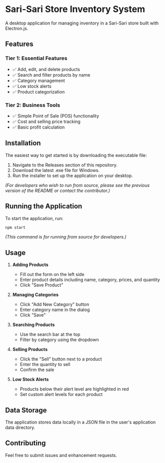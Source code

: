 # Sari-Sari Store Inventory System

A desktop application for managing inventory in a Sari-Sari store built with Electron.js.

## Features

### Tier 1: Essential Features
- ✅ Add, edit, and delete products
- ✅ Search and filter products by name
- ✅ Category management
- ✅ Low stock alerts
- ✅ Product categorization

### Tier 2: Business Tools
- ✅ Simple Point of Sale (POS) functionality
- ✅ Cost and selling price tracking
- ✅ Basic profit calculation

## Installation

The easiest way to get started is by downloading the executable file:
1. Navigate to the Releases section of this repository.
2. Download the latest .exe file for Windows.
3. Run the installer to set up the application on your desktop.

_(For developers who wish to run from source, please see the previous version of the README or contact the contributor.)_

## Running the Application

To start the application, run:
```bash
npm start
```

_(This command is for running from source for developers.)_

## Usage

1. **Adding Products**
   - Fill out the form on the left side
   - Enter product details including name, category, prices, and quantity
   - Click "Save Product"

2. **Managing Categories**
   - Click "Add New Category" button
   - Enter category name in the dialog
   - Click "Save"

3. **Searching Products**
   - Use the search bar at the top
   - Filter by category using the dropdown

4. **Selling Products**
   - Click the "Sell" button next to a product
   - Enter the quantity to sell
   - Confirm the sale

5. **Low Stock Alerts**
   - Products below their alert level are highlighted in red
   - Set custom alert levels for each product

## Data Storage

The application stores data locally in a JSON file in the user's application data directory.

## Contributing

Feel free to submit issues and enhancement requests.
